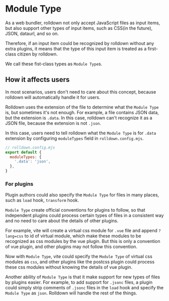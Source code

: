 # Module Type

As a web bundler, rolldown not only accept JavaScript files as input items, but also support other types of input items, such as CSS(in the future), JSON, dataurl, and so on.

Therefore, if an input item could be recognized by rolldown without any extra plugins, it means that the type of this input item is treated as a first-class citizen by rolldown.

We call these fist-class types as `Module Type`s.

## How it affects users

In most scenarios, users don't need to care about this concept, because rolldown will automatically handle it for users.

Rolldown uses the extension of the file to determine what the `Module Type` is, but sometimes it's not enough. For example, a file contains JSON data, but the extension is `.data`. In this case, rolldown can't recognize it as a JSON file, because the extension is not `.json`.

In this case, users need to tell rolldown what the `Module Type` is for `.data` extension by configuring `moduleTypes` field in `rolldown.config.mjs`.

```js
// rolldown.config.mjs
export default {
  moduleTypes: {
    '.data': 'json',
  },
}
```

### For plugins

Plugin authors could also specify the `Module Type` for files in many places, such as `load` hook, `transform` hook.

`Module Type` create official conventions for plugins to follow, so that independent plugins could process certain types of files in a consistent way and no need to care about the details of other plugins.

For example, vite will create a virtual css module for `.vue` file and append `?lang=css` to id of virtual module, which make these modules to be recognized as css modules by the vue plugin. But this is only a convention of vue plugin, and other plugins may not follow this convention.

Now with `Module Type`, vite could specify the `Module Type` of virtual css modules as `css`, and other plugins like the postcss plugin could process these css modules without knowing the details of vue plugin.

Another ability of `Module Type` is that it make support for new types of files by plugins easier. For example, to add support for `.jsonc` files, a plugin could simply strip comments of `.jsonc` files in the `load` hook and specify the `Module Type` as `json`. Rolldown will handle the rest of the things.
